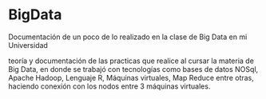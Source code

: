 # BigData
Documentación de un poco de lo realizado en la clase de Big Data en mi Universidad

teoría y documentación de las practicas que realice al cursar la materia de Big Data, en donde se trabajó con tecnologías como bases de datos NOSql, Apache Hadoop, Lenguaje R,
Máquinas virtuales, Map Reduce entre otras, haciendo conexión con los nodos entre 3 máquinas virtuales.
